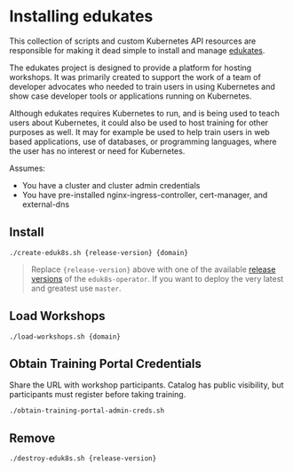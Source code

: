 # Installing edukates

This collection of scripts and custom Kubernetes API resources are responsible for making it dead simple to install and manage [edukates](https://docs.edukates.io/en/latest/project-details/project-overview.html).

The edukates project is designed to provide a platform for hosting workshops. It was primarily created to support the work of a team of developer advocates who needed to train users in using Kubernetes and show case developer tools or applications running on Kubernetes.

Although edukates requires Kubernetes to run, and is being used to teach users about Kubernetes, it could also be used to host training for other purposes as well. It may for example be used to help train users in web based applications, use of databases, or programming languages, where the user has no interest or need for Kubernetes.

Assumes:

* You have a cluster and cluster admin credentials
* You have pre-installed nginx-ingress-controller, cert-manager, and external-dns

## Install

```
./create-eduk8s.sh {release-version} {domain}
```
> Replace `{release-version}` above with one of the available [release versions](https://github.com/eduk8s/eduk8s/releases) of the `eduk8s-operator`.  If you want to deploy the very latest and greatest use `master`. 

## Load Workshops

```
./load-workshops.sh {domain}
```

## Obtain Training Portal Credentials

Share the URL with workshop participants.  Catalog has public visibility, but participants must register before taking training.

```
./obtain-training-portal-admin-creds.sh
```

## Remove

```
./destroy-eduk8s.sh {release-version}
```
